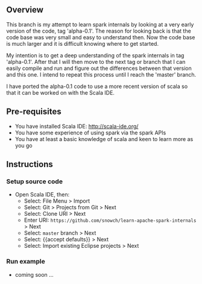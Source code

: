 ## Overview

This branch is my attempt to learn spark internals by looking at a very early version of the code, tag 'alpha-0.1'.  The reason for looking back is that the code base was very small and easy to understand then.  Now the code base is much larger and it is difficult knowing where to get started.

My intention is to get a deep understanding of the spark internals in tag 'alpha-0.1'.  After that I will then move to the next tag or branch that I can easily compile and run and figure out the differences between that version and this one.  I intend to repeat this process until I reach the 'master' branch.

I have ported the alpha-0.1 code to use a more recent version of scala so that it can be worked on with the Scala IDE.

## Pre-requisites

 - You have installed Scala IDE: http://scala-ide.org/
 - You have some experience of using spark via the spark APIs
 - You have at least a basic knowledge of scala and keen to learn more as you go

## Instructions

### Setup source code

 - Open Scala IDE, then:
   - Select: File Menu > Import
   - Select: Git > Projects from Git > Next
   - Select: Clone URI > Next
   - Enter URI: `https://github.com/snowch/learn-apache-spark-internals` > Next
   - Select: `master` branch > Next
   - Select: {{accept defaults}} > Next
   - Select: Import existing Eclipse projects > Next   
   
### Run example

 - coming soon ...



